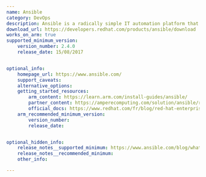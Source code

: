 ```yaml
---
name: Ansible
category: DevOps
description: Ansible is a radically simple IT automation platform that makes your applications and systems easier to deploy and maintain.
download_url: https://developers.redhat.com/products/ansible/download 
works_on_arm: true
supported_minimum_version:
    version_number: 2.4.0
    release_date: 15/08/2017


optional_info:
    homepage_url: https://www.ansible.com/
    support_caveats:
    alternative_options:
    getting_started_resources:
        arm_content: https://learn.arm.com/install-guides/ansible/
        partner_content: https://amperecomputing.com/solution/ansible/regression-results
        official_docs: https://www.redhat.com/fr/blog/red-hat-enterprise-linux-arm-now-supported-aws?source=author&term=25831
    arm_recommended_minimum_version:
        version_number: 
        release_date:


optional_hidden_info:
    release_notes__supported_minimum: https://www.ansible.com/blog/whats-new-in-ansible-automation-platform-2.4
    release_notes__recommended_minimum:
    other_info: 

---
```

